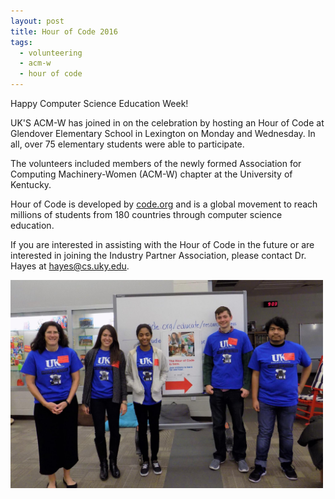 ```yaml
---
layout: post
title: Hour of Code 2016
tags:
  - volunteering
  - acm-w
  - hour of code
---
```


Happy Computer Science Education Week!

UK'S ACM-W has joined in on the celebration by hosting an Hour of Code at Glendover Elementary School in Lexington on Monday and Wednesday. In all, over 75 elementary students were able to participate.

The volunteers included members of the newly formed Association for Computing Machinery-Women (ACM-W) chapter at the University of Kentucky.

Hour of Code is developed by <a href="https://code.org/learn" target="_blank">code.org</a> and is a global movement to reach millions of students from 180 countries through computer science education.

If you are interested in assisting with the Hour of Code in the future or are interested in joining the Industry Partner Association, please contact Dr. Hayes at <a href="mailto:hayes@cs.uky.edu">hayes@cs.uky.edu</a>.

<img src="/public/images/blog/hoc16.jpg" alt="" width="500" style="margin: 0 auto;">
